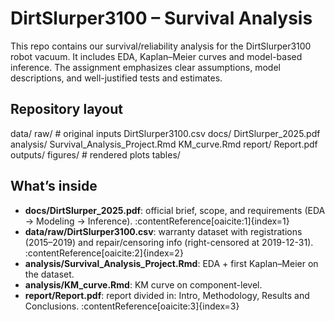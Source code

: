 # DirtSlurper3100 – Survival Analysis

This repo contains our survival/reliability analysis for the DirtSlurper3100 robot vacuum. It includes EDA, Kaplan–Meier curves and model-based inference. The assignment emphasizes clear assumptions, model descriptions, and well-justified tests and estimates.

## Repository layout
data/
raw/ # original inputs
DirtSlurper3100.csv
docs/
DirtSlurper_2025.pdf
analysis/
Survival_Analysis_Project.Rmd
KM_curve.Rmd
report/
Report.pdf
outputs/
figures/ # rendered plots
tables/


## What’s inside

- **docs/DirtSlurper_2025.pdf**: official brief, scope, and requirements (EDA -> Modeling -> Inference). :contentReference[oaicite:1]{index=1}
- **data/raw/DirtSlurper3100.csv**: warranty dataset with registrations (2015–2019) and repair/censoring info (right-censored at 2019-12-31). :contentReference[oaicite:2]{index=2}
- **analysis/Survival_Analysis_Project.Rmd**: EDA + first Kaplan–Meier on the dataset.
- **analysis/KM_curve.Rmd**: KM curve on component-level.
- **report/Report.pdf**: report divided in: Intro, Methodology, Results and Conclusions. :contentReference[oaicite:3]{index=3}
